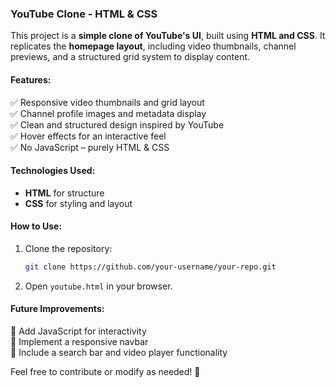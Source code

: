 ### **YouTube Clone - HTML & CSS**  

This project is a **simple clone of YouTube's UI**, built using **HTML and CSS**. It replicates the **homepage layout**, including video thumbnails, channel previews, and a structured grid system to display content.  

#### **Features:**  
✅ Responsive video thumbnails and grid layout  
✅ Channel profile images and metadata display  
✅ Clean and structured design inspired by YouTube  
✅ Hover effects for an interactive feel  
✅ No JavaScript – purely HTML & CSS  

#### **Technologies Used:**  
- **HTML** for structure  
- **CSS** for styling and layout  

 

#### **How to Use:**  
1. Clone the repository:  
   ```bash
   git clone https://github.com/your-username/your-repo.git
   ```
2. Open `youtube.html` in your browser.  

#### **Future Improvements:**  
🔹 Add JavaScript for interactivity  
🔹 Implement a responsive navbar  
🔹 Include a search bar and video player functionality  

Feel free to contribute or modify as needed! 🚀
